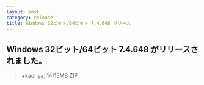 ```yaml
---
layout: post
category: release
title: Windows 32ビット/64ビット 7.4.648 リリース
---
```

## Windows 32ビット/64ビット 7.4.648 がリリースされました。

> +kaoriya, 14/15MB ZIP
